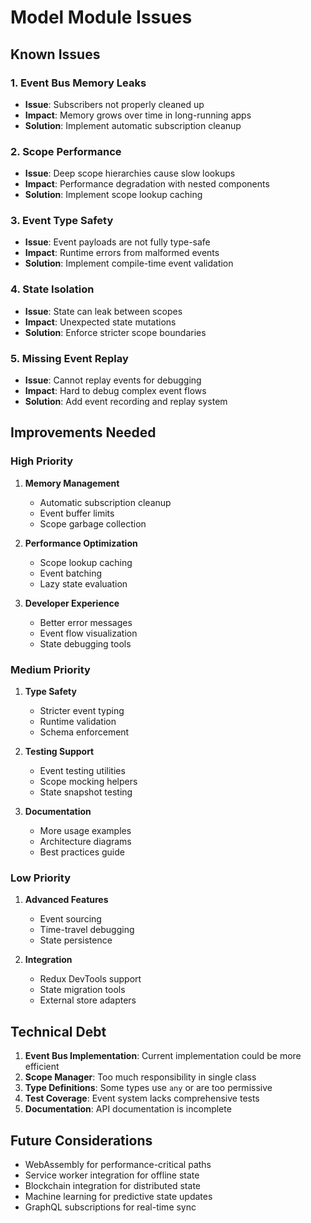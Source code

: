 # Model Module Issues

## Known Issues

### 1. Event Bus Memory Leaks
- **Issue**: Subscribers not properly cleaned up
- **Impact**: Memory grows over time in long-running apps
- **Solution**: Implement automatic subscription cleanup

### 2. Scope Performance
- **Issue**: Deep scope hierarchies cause slow lookups
- **Impact**: Performance degradation with nested components
- **Solution**: Implement scope lookup caching

### 3. Event Type Safety
- **Issue**: Event payloads are not fully type-safe
- **Impact**: Runtime errors from malformed events
- **Solution**: Implement compile-time event validation

### 4. State Isolation
- **Issue**: State can leak between scopes
- **Impact**: Unexpected state mutations
- **Solution**: Enforce stricter scope boundaries

### 5. Missing Event Replay
- **Issue**: Cannot replay events for debugging
- **Impact**: Hard to debug complex event flows
- **Solution**: Add event recording and replay system

## Improvements Needed

### High Priority

1. **Memory Management**
   - Automatic subscription cleanup
   - Event buffer limits
   - Scope garbage collection

2. **Performance Optimization**
   - Scope lookup caching
   - Event batching
   - Lazy state evaluation

3. **Developer Experience**
   - Better error messages
   - Event flow visualization
   - State debugging tools

### Medium Priority

1. **Type Safety**
   - Stricter event typing
   - Runtime validation
   - Schema enforcement

2. **Testing Support**
   - Event testing utilities
   - Scope mocking helpers
   - State snapshot testing

3. **Documentation**
   - More usage examples
   - Architecture diagrams
   - Best practices guide

### Low Priority

1. **Advanced Features**
   - Event sourcing
   - Time-travel debugging
   - State persistence

2. **Integration**
   - Redux DevTools support
   - State migration tools
   - External store adapters

## Technical Debt

1. **Event Bus Implementation**: Current implementation could be more efficient
2. **Scope Manager**: Too much responsibility in single class
3. **Type Definitions**: Some types use `any` or are too permissive
4. **Test Coverage**: Event system lacks comprehensive tests
5. **Documentation**: API documentation is incomplete

## Future Considerations

- WebAssembly for performance-critical paths
- Service worker integration for offline state
- Blockchain integration for distributed state
- Machine learning for predictive state updates
- GraphQL subscriptions for real-time sync